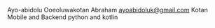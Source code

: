 Ayo-abidolu Ooeoluwakotan Abraham
ayoabidoluk@gmail.com
Kotan
Mobile and Backend 
python and kotlin 
